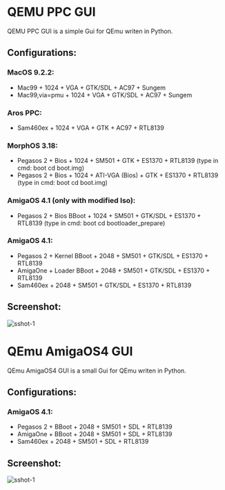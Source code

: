 # QEMU PPC GUI
QEMU PPC GUI is a simple Gui for QEmu writen in Python.

## Configurations:

### MacOS 9.2.2: 
- Mac99 + 1024 + VGA + GTK/SDL + AC97 + Sungem
- Mac99,via=pmu + 1024 + VGA + GTK/SDL + AC97 + Sungem

### Aros PPC: 
- Sam460ex + 1024 + VGA + GTK + AC97 + RTL8139

### MorphOS 3.18: 
- Pegasos 2 + Bios + 1024 + SM501 + GTK + ES1370 + RTL8139 (type in cmd: boot cd boot.img)
- Pegasos 2 + Bios + 1024 + ATI-VGA (Bios) + GTK + ES1370 + RTL8139 (type in cmd: boot cd boot.img)

### AmigaOS 4.1 (only with modified Iso):
- Pegasos 2 + Bios BBoot + 1024 + SM501 + GTK/SDL + ES1370 + RTL8139 (type in cmd: boot cd bootloader_prepare)

### AmigaOS 4.1:
- Pegasos 2 + Kernel BBoot + 2048 + SM501 + GTK/SDL + ES1370 + RTL8139
- AmigaOne + Loader BBoot + 2048 + SM501 + GTK/SDL + ES1370 + RTL8139
- Sam460ex + 2048 + SM501 + GTK/SDL + ES1370 + RTL8139

## Screenshot:
![sshot-1](https://github.com/user-attachments/assets/a3446cbd-7eec-41c6-a8e2-51d4dce49f51)


# QEmu AmigaOS4 GUI

QEmu AmigaOS4 GUI is a small Gui for QEmu writen in Python.

## Configurations:

### AmigaOS 4.1:
- Pegasos 2 + BBoot + 2048 + SM501 + SDL + RTL8139
- AmigaOne + BBoot + 2048 + SM501 + SDL + RTL8139
- Sam460ex + 2048 + SM501 + SDL + RTL8139

## Screenshot:
![sshot-1](https://github.com/user-attachments/assets/9544b651-dbf3-449a-83b8-1f45435e1952)



